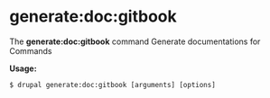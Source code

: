 # generate:doc:gitbook
The **generate:doc:gitbook** command Generate documentations for Commands

**Usage:**
```
$ drupal generate:doc:gitbook [arguments] [options] 
```
